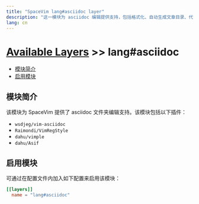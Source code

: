 ```yaml
---
title: "SpaceVim lang#asciidoc layer"
description: "这一模块为 asciidoc 编辑提供支持，包括格式化、自动生成文章目录、代码块等特性。"
lang: cn
---
```


# [Available Layers](../../) >> lang#asciidoc

<!-- vim-markdown-toc GFM -->

- [模块简介](#模块简介)
- [启用模块](#启用模块)

<!-- vim-markdown-toc -->

## 模块简介

该模块为 SpaceVim 提供了 asciidoc 文件夹编辑支持。该模块包括以下插件：

- `wsdjeg/vim-asciidoc`
- `Raimondi/VimRegStyle`
- `dahu/vimple`
- `dahu/Asif`

## 启用模块

可通过在配置文件内加入如下配置来启用该模块：

```toml
[[layers]]
  name = "lang#asciidoc"
```

